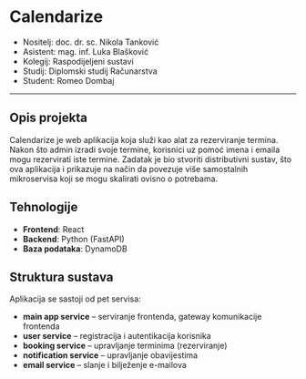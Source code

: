 # Calendarize

-   Nositelj: doc. dr. sc. Nikola Tanković
-   Asistent: mag. inf. Luka Blašković
-   Kolegij: Raspodijeljeni sustavi
-   Studij: Diplomski studij Računarstva
-   Student: Romeo Dombaj

----------

## Opis projekta

Calendarize je web aplikacija koja služi kao alat za rezerviranje termina. Nakon što admin izradi svoje termine, korisnici uz pomoć imena i emaila mogu rezervirati iste termine. Zadatak je bio stvoriti distributivni sustav, što ova aplikacija i prikazuje na način da povezuje više samostalnih mikroservisa koji se mogu skalirati ovisno o potrebama.


## Tehnologije

-   **Frontend**: React
-   **Backend**: Python (FastAPI)
-   **Baza podataka**: DynamoDB


## Struktura sustava

Aplikacija se sastoji od pet servisa:
-   **main app service** – serviranje frontenda, gateway komunikacije frontenda
-   **user service** – registracija i autentikacija korisnika
-   **booking service** – upravljanje terminima (rezerviranje)
-   **notification service** – upravljanje obavijestima
-   **email service** – slanje i bilježenje e-mailova
